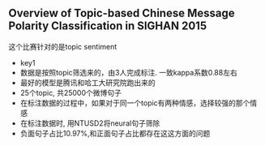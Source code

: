 ## Overview of Topic-based Chinese Message Polarity Classification in SIGHAN 2015
  这个比赛针对的是topic sentiment
- key1
 - 数据是按照topic筛选来的，由3人完成标注. 一致kappa系数0.88左右
 - 最好的模型是腾讯和哈工大研究院跑出来的
 - 25个topic, 共25000个微博句子
 - 在标注数据的过程中，如果对于同一个topic有两种情感，选择较强的那个情感
 - 在标注数据时, 用NTUSD2将neural句子筛除
 - 负面句子占比10.97%,和正面句子占比都存在这这方面的问题
